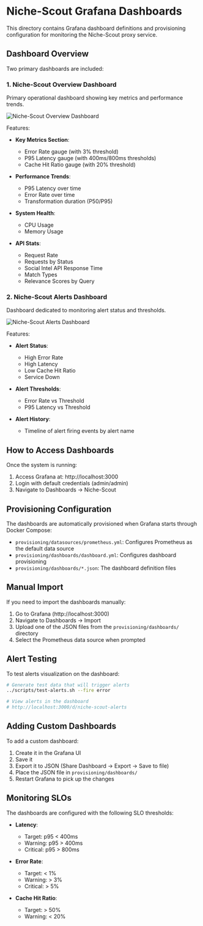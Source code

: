 # Niche-Scout Grafana Dashboards

This directory contains Grafana dashboard definitions and provisioning configuration for monitoring the Niche-Scout proxy service.

## Dashboard Overview

Two primary dashboards are included:

### 1. Niche-Scout Overview Dashboard

Primary operational dashboard showing key metrics and performance trends.

![Niche-Scout Overview Dashboard](https://i.imgur.com/vNDmWKg.png)

Features:
- **Key Metrics Section**: 
  - Error Rate gauge (with 3% threshold)
  - P95 Latency gauge (with 400ms/800ms thresholds)
  - Cache Hit Ratio gauge (with 20% threshold)

- **Performance Trends**:
  - P95 Latency over time
  - Error Rate over time
  - Transformation duration (P50/P95)

- **System Health**:
  - CPU Usage
  - Memory Usage

- **API Stats**:
  - Request Rate
  - Requests by Status
  - Social Intel API Response Time
  - Match Types
  - Relevance Scores by Query

### 2. Niche-Scout Alerts Dashboard

Dashboard dedicated to monitoring alert status and thresholds.

![Niche-Scout Alerts Dashboard](https://i.imgur.com/ZnF9dMD.png)

Features:
- **Alert Status**: 
  - High Error Rate
  - High Latency
  - Low Cache Hit Ratio
  - Service Down

- **Alert Thresholds**:
  - Error Rate vs Threshold
  - P95 Latency vs Threshold

- **Alert History**:
  - Timeline of alert firing events by alert name

## How to Access Dashboards

Once the system is running:

1. Access Grafana at: http://localhost:3000
2. Login with default credentials (admin/admin)
3. Navigate to Dashboards → Niche-Scout

## Provisioning Configuration

The dashboards are automatically provisioned when Grafana starts through Docker Compose:

- `provisioning/datasources/prometheus.yml`: Configures Prometheus as the default data source
- `provisioning/dashboards/dashboard.yml`: Configures dashboard provisioning
- `provisioning/dashboards/*.json`: The dashboard definition files

## Manual Import 

If you need to import the dashboards manually:

1. Go to Grafana (http://localhost:3000)
2. Navigate to Dashboards → Import
3. Upload one of the JSON files from the `provisioning/dashboards/` directory
4. Select the Prometheus data source when prompted

## Alert Testing

To test alerts visualization on the dashboard:

```bash
# Generate test data that will trigger alerts
../scripts/test-alerts.sh --fire error

# View alerts in the dashboard
# http://localhost:3000/d/niche-scout-alerts
```

## Adding Custom Dashboards

To add a custom dashboard:

1. Create it in the Grafana UI
2. Save it
3. Export it to JSON (Share Dashboard → Export → Save to file)
4. Place the JSON file in `provisioning/dashboards/`
5. Restart Grafana to pick up the changes

## Monitoring SLOs

The dashboards are configured with the following SLO thresholds:

- **Latency**: 
  - Target: p95 < 400ms
  - Warning: p95 > 400ms
  - Critical: p95 > 800ms

- **Error Rate**:
  - Target: < 1%
  - Warning: > 3%
  - Critical: > 5%

- **Cache Hit Ratio**:
  - Target: > 50%
  - Warning: < 20%
